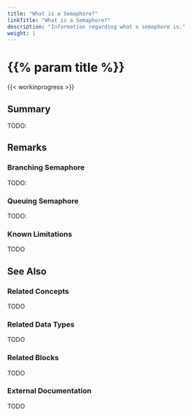 ```yaml
---
title: "What is a Semaphore?"
linkTitle: "What is a Semaphore?"
description: "Information regarding what a semaphore is."
weight: 1
---
```


# {{% param title %}}

{{< workinprogress >}}

## Summary

TODO:

## Remarks

### Branching Semaphore

TODO:

### Queuing Semaphore

TODO:

### Known Limitations

TODO

## See Also

### Related Concepts

TODO

### Related Data Types

TODO

### Related Blocks

TODO

### External Documentation

TODO
